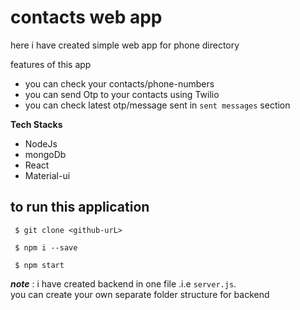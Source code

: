 # contacts web app

<p>here i have created simple web app for phone directory</p>

features of this app

* you can check your contacts/phone-numbers
* you can send Otp to your contacts using Twilio
* you can check latest otp/message sent in ```sent messages``` section

**Tech Stacks**
* NodeJs
* mongoDb
* React
* Material-ui


## to run this application
```
 $ git clone <github-urL>

 $ npm i --save

 $ npm start

```

***note*** : i have created backend in one file  .i.e ```server.js```.<br>you can create your own  separate folder structure  for backend
  